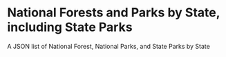 # National Forests and Parks by State, including State Parks
A JSON list of National Forest, National Parks, and State Parks by State
